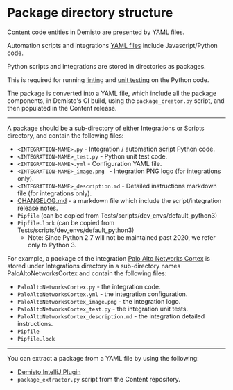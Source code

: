 # Package directory structure
Content code entities in Demisto are presented by YAML files.

Automation scripts and integrations [YAML files](https://github.com/demisto/content/blob/master/docs/yaml-file-integration/README.MD) include Javascript/Python code.

Python scripts and integrations are stored in directories as packages.

This is required for running [linting](https://github.com/demisto/content/blob/master/docs/linting/README.md) and [unit testing](https://github.com/demisto/content/blob/master/docs/tests/unit-testing/README.md) on the Python code.

The package is converted into a YAML file, which include all the package components, in Demisto's CI build, using the `package_creator.py` script, and then populated in the Content release.

---

A package should be a sub-directory of either Integrations or Scripts directory, and contain the following files:

 - `<INTEGRATION-NAME>.py` - Integration / automation script Python code.
 - `<INTEGRATION-NAME>_test.py` - Python unit test code.
 - `<INTEGRATION-NAME>.yml` - Configuration YAML file.
 - `<INTEGRATION-NAME>_image.png ` - Integration PNG logo (for integrations only).
 - `<INTEGRATION-NAME>_description.md` - Detailed instructions markdown file (for integrations only).
 - [CHANGELOG.md](https://github.com/demisto/content/blob/master/docs/release_notes/README.MD) - a markdown file which include the script/integration release notes.
 - `Pipfile` (can be copied from Tests/scripts/dev_envs/default_python3)
 - `Pipfile.lock` (can be copied from Tests/scripts/dev_envs/default_python3)
    - Note: Since Python 2.7 will not be maintained past 2020, we refer only to Python 3.
 
For example, a package of the integration [Palo Alto Networks Cortex](https://github.com/demisto/content/tree/master/Integrations/PaloAltoNetworksCortex) is stored under Integrations directory in a sub-directory names PaloAltoNetworksCortex and contain the following files:

 - `PaloAltoNetworksCortex.py` - the integration code.
 - `PaloAltoNetworksCortex.yml` - the integration configuration.
 - `PaloAltoNetworksCortex_image.png` - the integration logo.
 - `PaloAltoNetworksCortex_test.py` - the integration unit tests.
 - `PaloAltoNetworksCortex_description.md` - the integration detailed instructions.
 - `Pipfile`
 - `Pipfile.lock`
 
---

You can extract a package from a YAML file by using the following:
 - [Demisto IntelliJ Plugin](https://plugins.jetbrains.com/plugin/12093-demisto-add-on-for-pycharm)
 -  `package_extractor.py` script from the Content repository.



